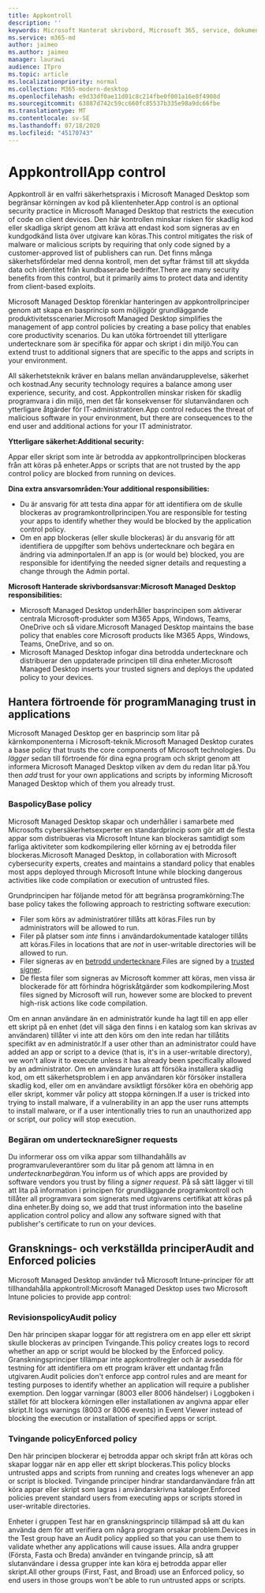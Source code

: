 ```yaml
---
title: Appkontroll
description: ''
keywords: Microsoft Hanterat skrivbord, Microsoft 365, service, dokumentation
ms.service: m365-md
author: jaimeo
ms.author: jaimeo
manager: laurawi
audience: ITpro
ms.topic: article
ms.localizationpriority: normal
ms.collection: M365-modern-desktop
ms.openlocfilehash: e9d33df0ae11d01c8c214fbe0f001a16e8f4908d
ms.sourcegitcommit: 63887d742c59cc660fc85537b335e98a9dc66fbe
ms.translationtype: MT
ms.contentlocale: sv-SE
ms.lasthandoff: 07/18/2020
ms.locfileid: "45170743"
---
```

# <a name="app-control"></a><span data-ttu-id="523c0-103">Appkontroll</span><span class="sxs-lookup"><span data-stu-id="523c0-103">App control</span></span>

<span data-ttu-id="523c0-104">Appkontroll är en valfri säkerhetspraxis i Microsoft Managed Desktop som begränsar körningen av kod på klientenheter.</span><span class="sxs-lookup"><span data-stu-id="523c0-104">App control is an optional security practice in Microsoft Managed Desktop that restricts the execution of code on client devices.</span></span> <span data-ttu-id="523c0-105">Den här kontrollen minskar risken för skadlig kod eller skadliga skript genom att kräva att endast kod som signeras av en kundgodkänd lista över utgivare kan köras.</span><span class="sxs-lookup"><span data-stu-id="523c0-105">This control mitigates the risk of malware or malicious scripts by requiring that only code signed by a customer-approved list of publishers can run.</span></span> <span data-ttu-id="523c0-106">Det finns många säkerhetsfördelar med denna kontroll, men det syftar främst till att skydda data och identitet från kundbaserade bedrifter.</span><span class="sxs-lookup"><span data-stu-id="523c0-106">There are many security benefits from this control, but it primarily aims to protect data and identity from client-based exploits.</span></span>

<span data-ttu-id="523c0-107">Microsoft Managed Desktop förenklar hanteringen av appkontrollprinciper genom att skapa en basprincip som möjliggör grundläggande produktivitetsscenarier.</span><span class="sxs-lookup"><span data-stu-id="523c0-107">Microsoft Managed Desktop simplifies the management of app control policies by creating a base policy that enables core productivity scenarios.</span></span> <span data-ttu-id="523c0-108">Du kan utöka förtroendet till ytterligare undertecknare som är specifika för appar och skript i din miljö.</span><span class="sxs-lookup"><span data-stu-id="523c0-108">You can extend trust to additional signers that are specific to the apps and scripts in your environment.</span></span> 


<span data-ttu-id="523c0-109">All säkerhetsteknik kräver en balans mellan användarupplevelse, säkerhet och kostnad.</span><span class="sxs-lookup"><span data-stu-id="523c0-109">Any security technology requires a balance among user experience, security, and cost.</span></span> <span data-ttu-id="523c0-110">Appkontrollen minskar risken för skadlig programvara i din miljö, men det får konsekvenser för slutanvändaren och ytterligare åtgärder för IT-administratören.</span><span class="sxs-lookup"><span data-stu-id="523c0-110">App control reduces the threat of malicious software in your environment, but there are consequences to the end user and additional actions for your IT administrator.</span></span>

<span data-ttu-id="523c0-111">**Ytterligare säkerhet:**</span><span class="sxs-lookup"><span data-stu-id="523c0-111">**Additional security:**</span></span>

<span data-ttu-id="523c0-112">Appar eller skript som inte är betrodda av appkontrollprincipen blockeras från att köras på enheter.</span><span class="sxs-lookup"><span data-stu-id="523c0-112">Apps or scripts that are not trusted by the app control policy are blocked from running on devices.</span></span>

<span data-ttu-id="523c0-113">**Dina extra ansvarsområden:**</span><span class="sxs-lookup"><span data-stu-id="523c0-113">**Your additional responsibilities:**</span></span>

- <span data-ttu-id="523c0-114">Du är ansvarig för att testa dina appar för att identifiera om de skulle blockeras av programkontrollprincipen.</span><span class="sxs-lookup"><span data-stu-id="523c0-114">You are responsible for testing your apps to identify whether they would be blocked by the application control policy.</span></span>
- <span data-ttu-id="523c0-115">Om en app blockeras (eller skulle blockeras) är du ansvarig för att identifiera de uppgifter som behövs undertecknare och begära en ändring via adminportalen.</span><span class="sxs-lookup"><span data-stu-id="523c0-115">If an app is (or would be) blocked, you are responsible for identifying the needed signer details and requesting a change through the Admin portal.</span></span>

<span data-ttu-id="523c0-116">**Microsoft Hanterade skrivbordsansvar:**</span><span class="sxs-lookup"><span data-stu-id="523c0-116">**Microsoft Managed Desktop responsibilities:**</span></span>

- <span data-ttu-id="523c0-117">Microsoft Managed Desktop underhåller basprincipen som aktiverar centrala Microsoft-produkter som M365 Apps, Windows, Teams, OneDrive och så vidare.</span><span class="sxs-lookup"><span data-stu-id="523c0-117">Microsoft Managed Desktop maintains the base policy that enables core Microsoft products like M365 Apps, Windows, Teams, OneDrive, and so on.</span></span>
- <span data-ttu-id="523c0-118">Microsoft Managed Desktop infogar dina betrodda undertecknare och distribuerar den uppdaterade principen till dina enheter.</span><span class="sxs-lookup"><span data-stu-id="523c0-118">Microsoft Managed Desktop inserts your trusted signers and deploys the updated policy to your devices.</span></span>


## <a name="managing-trust-in-applications"></a><span data-ttu-id="523c0-119">Hantera förtroende för program</span><span class="sxs-lookup"><span data-stu-id="523c0-119">Managing trust in applications</span></span>

<span data-ttu-id="523c0-120">Microsoft Managed Desktop ger en basprincip som litar på kärnkomponenterna i Microsoft-teknik.</span><span class="sxs-lookup"><span data-stu-id="523c0-120">Microsoft Managed Desktop curates a base policy that trusts the core components of Microsoft technologies.</span></span> <span data-ttu-id="523c0-121">Du *lägger* sedan till förtroende för dina egna program och skript genom att informera Microsoft Managed Desktop vilken av dem du redan litar på.</span><span class="sxs-lookup"><span data-stu-id="523c0-121">You then *add* trust for your own applications and scripts by informing Microsoft Managed Desktop which of them you already trust.</span></span>

### <a name="base-policy"></a><span data-ttu-id="523c0-122">Baspolicy</span><span class="sxs-lookup"><span data-stu-id="523c0-122">Base policy</span></span>

<span data-ttu-id="523c0-123">Microsoft Managed Desktop skapar och underhåller i samarbete med Microsofts cybersäkerhetsexperter en standardprincip som gör att de flesta appar som distribueras via Microsoft Intune kan blockeras samtidigt som farliga aktiviteter som kodkompilering eller körning av ej betrodda filer blockeras.</span><span class="sxs-lookup"><span data-stu-id="523c0-123">Microsoft Managed Desktop, in collaboration with Microsoft cybersecurity experts, creates and maintains a standard policy that enables most apps deployed through Microsoft Intune while blocking dangerous activities like code compilation or execution of untrusted files.</span></span>

<span data-ttu-id="523c0-124">Grundprincipen har följande metod för att begränsa programkörning:</span><span class="sxs-lookup"><span data-stu-id="523c0-124">The base policy takes the following approach to restricting software execution:</span></span>

- <span data-ttu-id="523c0-125">Filer som körs av administratörer tillåts att köras.</span><span class="sxs-lookup"><span data-stu-id="523c0-125">Files run by administrators will be allowed to run.</span></span>
- <span data-ttu-id="523c0-126">Filer på platser som *inte* finns i användardokumentade kataloger tillåts att köras.</span><span class="sxs-lookup"><span data-stu-id="523c0-126">Files in locations that are *not* in user-writable directories will be allowed to run.</span></span>
- <span data-ttu-id="523c0-127">Filer signeras av en [betrodd undertecknare](#signer-requests).</span><span class="sxs-lookup"><span data-stu-id="523c0-127">Files are signed by a [trusted signer](#signer-requests).</span></span>
- <span data-ttu-id="523c0-128">De flesta filer som signeras av Microsoft kommer att köras, men vissa är blockerade för att förhindra högriskåtgärder som kodkompilering.</span><span class="sxs-lookup"><span data-stu-id="523c0-128">Most files signed by Microsoft will run, however some are blocked to prevent high-risk actions like code compilation.</span></span>


<span data-ttu-id="523c0-129">Om en annan användare än en administratör kunde ha lagt till en app eller ett skript på en enhet (det vill säga den finns i en katalog som kan skrivas av användaren) tillåter vi inte att den körs om den inte redan har tillåtits specifikt av en administratör.</span><span class="sxs-lookup"><span data-stu-id="523c0-129">If a user other than an administrator could have added an app or script to a device (that is, it's in a user-writable directory), we won't allow it to execute unless it has already been specifically allowed by an administrator.</span></span> <span data-ttu-id="523c0-130">Om en användare luras att försöka installera skadlig kod, om ett säkerhetsproblem i en app användaren kör försöker installera skadlig kod, eller om en användare avsiktligt försöker köra en obehörig app eller skript, kommer vår policy att stoppa körningen.</span><span class="sxs-lookup"><span data-stu-id="523c0-130">If a user is tricked into trying to install malware, if a vulnerability in an app the user runs attempts to install malware, or if a user intentionally tries to run an unauthorized app or script, our policy will stop execution.</span></span>

### <a name="signer-requests"></a><span data-ttu-id="523c0-131">Begäran om undertecknare</span><span class="sxs-lookup"><span data-stu-id="523c0-131">Signer requests</span></span>

<span data-ttu-id="523c0-132">Du informerar oss om vilka appar som tillhandahålls av programvaruleverantörer som du litar på genom att lämna in en *undertecknarbegäran.*</span><span class="sxs-lookup"><span data-stu-id="523c0-132">You inform us of which apps are provided by software vendors you trust by filing a *signer request*.</span></span> <span data-ttu-id="523c0-133">På så sätt lägger vi till att lita på information i principen för grundläggande programkontroll och tillåter all programvara som signerats med utgivarens certifikat att köras på dina enheter.</span><span class="sxs-lookup"><span data-stu-id="523c0-133">By doing so, we add that trust information into the baseline application control policy and allow any software signed with that publisher's certificate to run on your devices.</span></span>

## <a name="audit-and-enforced-policies"></a><span data-ttu-id="523c0-134">Gransknings- och verkställda principer</span><span class="sxs-lookup"><span data-stu-id="523c0-134">Audit and Enforced policies</span></span>

<span data-ttu-id="523c0-135">Microsoft Managed Desktop använder två Microsoft Intune-principer för att tillhandahålla appkontroll:</span><span class="sxs-lookup"><span data-stu-id="523c0-135">Microsoft Managed Desktop uses two Microsoft Intune policies to provide app control:</span></span>

### <a name="audit-policy"></a><span data-ttu-id="523c0-136">Revisionspolicy</span><span class="sxs-lookup"><span data-stu-id="523c0-136">Audit policy</span></span>
<span data-ttu-id="523c0-137">Den här principen skapar loggar för att registrera om en app eller ett skript skulle blockeras av principen Tvingande.</span><span class="sxs-lookup"><span data-stu-id="523c0-137">This policy creates logs to record whether an app or script would be blocked by the Enforced policy.</span></span> <span data-ttu-id="523c0-138">Granskningsprinciper tillämpar inte appkontrollregler och är avsedda för testning för att identifiera om ett program kräver ett undantag från utgivaren.</span><span class="sxs-lookup"><span data-stu-id="523c0-138">Audit policies don't enforce app control rules and are meant for testing purposes to identify whether an application will require a publisher exemption.</span></span> <span data-ttu-id="523c0-139">Den loggar varningar (8003 eller 8006 händelser) i Loggboken i stället för att blockera körningen eller installationen av angivna appar eller skript.</span><span class="sxs-lookup"><span data-stu-id="523c0-139">It logs warnings (8003 or 8006 events) in Event Viewer instead of blocking the execution or installation of specified apps or script.</span></span>

### <a name="enforced-policy"></a><span data-ttu-id="523c0-140">Tvingande policy</span><span class="sxs-lookup"><span data-stu-id="523c0-140">Enforced policy</span></span>
<span data-ttu-id="523c0-141">Den här principen blockerar ej betrodda appar och skript från att köras och skapar loggar när en app eller ett skript blockeras.</span><span class="sxs-lookup"><span data-stu-id="523c0-141">This policy blocks untrusted apps and scripts from running and creates logs whenever an app or script is blocked.</span></span> <span data-ttu-id="523c0-142">Tvingande principer hindrar standardanvändare från att köra appar eller skript som lagras i användarskrivna kataloger.</span><span class="sxs-lookup"><span data-stu-id="523c0-142">Enforced policies prevent standard users from executing apps or scripts stored in user-writable directories.</span></span>

<span data-ttu-id="523c0-143">Enheter i gruppen Test har en granskningsprincip tillämpad så att du kan använda dem för att verifiera om några program orsakar problem.</span><span class="sxs-lookup"><span data-stu-id="523c0-143">Devices in the Test group have an Audit policy applied so that you can use them to validate whether any applications will cause issues.</span></span> <span data-ttu-id="523c0-144">Alla andra grupper (Första, Fasta och Breda) använder en tvingande princip, så att slutanvändare i dessa grupper inte kan köra ej betrodda appar eller skript.</span><span class="sxs-lookup"><span data-stu-id="523c0-144">All other groups (First, Fast, and Broad) use an Enforced policy, so end users in those groups won't be able to run untrusted apps or scripts.</span></span>







